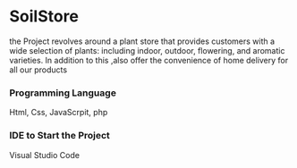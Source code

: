 # SoilStore
the Project revolves around a plant store that provides customers with a wide selection of plants:
 including indoor, outdoor, flowering, and aromatic varieties. In addition to this
 ,also offer the convenience of home delivery for all our products


### Programming Language
Html, Css, JavaScrpit, php

### IDE to Start the Project
Visual Studio Code



